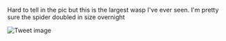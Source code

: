 Hard to tell in the pic but this is the largest wasp I've ever seen. I'm pretty sure the spider doubled in size overnight


![Tweet image](/assets/crosspoast/FSj3lLpXwAcTYpG.jpg)

